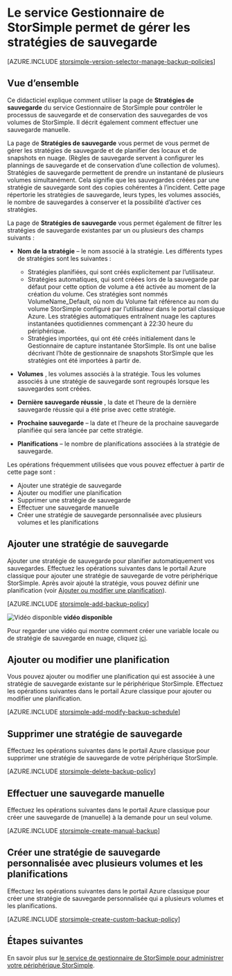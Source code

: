 <properties 
   pageTitle="Gérer vos stratégies de sauvegarde StorSimple | Microsoft Azure"
   description="Explique comment vous pouvez utiliser le service Gestionnaire de StorSimple pour créer et gérer des sauvegardes manuelles, plannings et la rétention de sauvegarde."
   services="storsimple"
   documentationCenter="NA"
   authors="SharS"
   manager="carmonm"
   editor=""/>
<tags 
   ms.service="storsimple"
   ms.devlang="NA"
   ms.topic="article"
   ms.tgt_pltfrm="NA"
   ms.workload="TBD"
   ms.date="05/10/2016"
   ms.author="v-sharos"/>

# <a name="use-the-storsimple-manager-service-to-manage-backup-policies"></a>Le service Gestionnaire de StorSimple permet de gérer les stratégies de sauvegarde

[AZURE.INCLUDE [storsimple-version-selector-manage-backup-policies](../../includes/storsimple-version-selector-manage-backup-policies.md)]

## <a name="overview"></a>Vue d’ensemble

Ce didacticiel explique comment utiliser la page de **Stratégies de sauvegarde** du service Gestionnaire de StorSimple pour contrôler le processus de sauvegarde et de conservation des sauvegardes de vos volumes de StorSimple. Il décrit également comment effectuer une sauvegarde manuelle.

La page de **Stratégies de sauvegarde** vous permet de vous permet de gérer les stratégies de sauvegarde et de planifier des locaux et de snapshots en nuage. (Règles de sauvegarde servent à configurer les plannings de sauvegarde et de conservation d’une collection de volumes). Stratégies de sauvegarde permettent de prendre un instantané de plusieurs volumes simultanément. Cela signifie que les sauvegardes créées par une stratégie de sauvegarde sont des copies cohérentes à l’incident. Cette page répertorie les stratégies de sauvegarde, leurs types, les volumes associés, le nombre de sauvegardes à conserver et la possibilité d’activer ces stratégies.

La page de **Stratégies de sauvegarde** vous permet également de filtrer les stratégies de sauvegarde existantes par un ou plusieurs des champs suivants :

- **Nom de la stratégie** – le nom associé à la stratégie. Les différents types de stratégies sont les suivantes :

   - Stratégies planifiées, qui sont créés explicitement par l’utilisateur.
   - Stratégies automatiques, qui sont créées lors de la sauvegarde par défaut pour cette option de volume a été activée au moment de la création du volume. Ces stratégies sont nommés VolumeName_Default, où nom du Volume fait référence au nom du volume StorSimple configuré par l’utilisateur dans le portail classique Azure. Les stratégies automatiques entraînent nuage les captures instantanées quotidiennes commençant à 22:30 heure du périphérique.
   - Stratégies importées, qui ont été créés initialement dans le Gestionnaire de capture instantanée StorSimple. Ils ont une balise décrivant l’hôte de gestionnaire de snapshots StorSimple que les stratégies ont été importées à partir de.

- **Volumes** , les volumes associés à la stratégie. Tous les volumes associés à une stratégie de sauvegarde sont regroupés lorsque les sauvegardes sont créées.

- **Dernière sauvegarde réussie** , la date et l’heure de la dernière sauvegarde réussie qui a été prise avec cette stratégie.

- **Prochaine sauvegarde** – la date et l’heure de la prochaine sauvegarde planifiée qui sera lancée par cette stratégie.

- **Planifications** – le nombre de planifications associées à la stratégie de sauvegarde.

Les opérations fréquemment utilisées que vous pouvez effectuer à partir de cette page sont :

- Ajouter une stratégie de sauvegarde 
- Ajouter ou modifier une planification 
- Supprimer une stratégie de sauvegarde 
- Effectuer une sauvegarde manuelle 
- Créer une stratégie de sauvegarde personnalisée avec plusieurs volumes et les planifications 

## <a name="add-a-backup-policy"></a>Ajouter une stratégie de sauvegarde

Ajouter une stratégie de sauvegarde pour planifier automatiquement vos sauvegardes. Effectuez les opérations suivantes dans le portail Azure classique pour ajouter une stratégie de sauvegarde de votre périphérique StorSimple. Après avoir ajouté la stratégie, vous pouvez définir une planification (voir [Ajouter ou modifier une planification](#add-or-modify-a-schedule)).

[AZURE.INCLUDE [storsimple-add-backup-policy](../../includes/storsimple-add-backup-policy.md)]

![Vidéo disponible](./media/storsimple-manage-backup-policies/Video_icon.png) **vidéo disponible**

Pour regarder une vidéo qui montre comment créer une variable locale ou de stratégie de sauvegarde en nuage, cliquez [ici](https://azure.microsoft.com/documentation/videos/create-storsimple-backup-policies/).


## <a name="add-or-modify-a-schedule"></a>Ajouter ou modifier une planification

Vous pouvez ajouter ou modifier une planification qui est associée à une stratégie de sauvegarde existante sur le périphérique StorSimple. Effectuez les opérations suivantes dans le portail Azure classique pour ajouter ou modifier une planification.

[AZURE.INCLUDE [storsimple-add-modify-backup-schedule](../../includes/storsimple-add-modify-backup-schedule.md)]

## <a name="delete-a-backup-policy"></a>Supprimer une stratégie de sauvegarde

Effectuez les opérations suivantes dans le portail Azure classique pour supprimer une stratégie de sauvegarde de votre périphérique StorSimple.

[AZURE.INCLUDE [storsimple-delete-backup-policy](../../includes/storsimple-delete-backup-policy.md)]


## <a name="take-a-manual-backup"></a>Effectuer une sauvegarde manuelle

Effectuez les opérations suivantes dans le portail Azure classique pour créer une sauvegarde de (manuelle) à la demande pour un seul volume.

[AZURE.INCLUDE [storsimple-create-manual-backup](../../includes/storsimple-create-manual-backup.md)]

## <a name="create-a-custom-backup-policy-with-multiple-volumes-and-schedules"></a>Créer une stratégie de sauvegarde personnalisée avec plusieurs volumes et les planifications

Effectuez les opérations suivantes dans le portail Azure classique pour créer une stratégie de sauvegarde personnalisée qui a plusieurs volumes et les planifications.

[AZURE.INCLUDE [storsimple-create-custom-backup-policy](../../includes/storsimple-create-custom-backup-policy.md)]


## <a name="next-steps"></a>Étapes suivantes

En savoir plus sur [le service de gestionnaire de StorSimple pour administrer votre périphérique StorSimple](storsimple-manager-service-administration.md).
